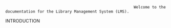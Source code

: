 
                                                            Welcome to the documentation for the Library Management System (LMS). 
INTRODUCTION
